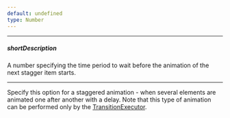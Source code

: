 ```yaml
---
default: undefined
type: Number
---
```

---
##### shortDescription
A number specifying the time period to wait before the animation of the next stagger item starts.

---
Specify this option for a staggered animation - when several elements are animated one after another with a delay. Note that this type of animation can be performed only by the [TransitionExecutor](/api-reference/50%20Common/utils/TransitionExecutor '/Documentation/ApiReference/Common/Utils/TransitionExecutor/').